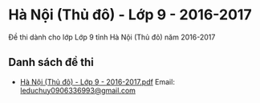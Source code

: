 # Hà Nội (Thủ đô) - Lớp 9 - 2016-2017

Đề thi dành cho lớp Lớp 9 tỉnh Hà Nội (Thủ đô) năm 2016-2017

## Danh sách đề thi

- [Hà Nội (Thủ đô) - Lớp 9 - 2016-2017.pdf](Hà%20Nội%20(Thủ%20đô)%20-%20Lớp%209%20-%202016-2017.pdf)
Email: leduchuy0906336993@gmail.com

